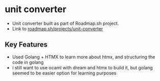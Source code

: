 # unit converter

- Unit converter built as part of Roadmap.sh project.
- Link to [roadmap.sh/projects/unit-converter](https://roadmap.sh/projects/unit-converter)

## Key Features

- Used Golang + HTMX to learn more about htmx, and structuring the code in golang
- i still want to use ocaml with dream and htmx to build it, but golang seemed to be easier option for learning purposes
